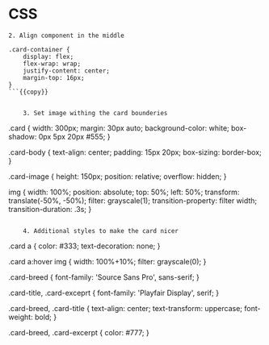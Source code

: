 # CSS
    2. Align component in the middle
```
.card-container {
    display: flex;
    flex-wrap: wrap;
    justify-content: center;
    margin-top: 16px;
}
```{{copy}}


    3. Set image withing the card bounderies
```
.card {
    width: 300px;
    margin: 30px auto;
    background-color: white;
    box-shadow: 0px 5px 20px #555;
}

.card-body {
    text-align: center;
    padding: 15px 20px;
    box-sizing: border-box;
}

.card-image {
    height: 150px;
    position: relative;
    overflow: hidden;
}

img {
    width: 100%;
    position: absolute;
    top: 50%;
    left: 50%;
    transform: translate(-50%, -50%);
    filter: grayscale(1);
    transition-property: filter width;
    transition-duration: .3s;
}
```{{copy}}

    4. Additional styles to make the card nicer
```
.card a {
    color: #333;
    text-decoration: none;
}

.card a:hover img {
    width: 100%+10%;
    filter: grayscale(0);
}


.card-breed {
    font-family: 'Source Sans Pro', sans-serif;
}

.card-title,
.card-exceprt {
    font-family: 'Playfair Display', serif;
}

.card-breed,
.card-title {
    text-align: center;
    text-transform: uppercase;
    font-weight: bold;
}

.card-breed,
.card-excerpt {
    color: #777;
}
```{{copy}}